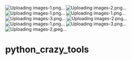 ![Uploading images-1.png…]()
![Uploading images-2.png…]()
![Uploading images-1.png…]()
![Uploading images-1.png…]()
![Uploading images-3.png…]()
![Uploading images-2.png…]()
![Uploading images-1.png…]()
![Uploading images-3.png…]()
![Uploading images-2.jpeg…]()
# python_crazy_tools
